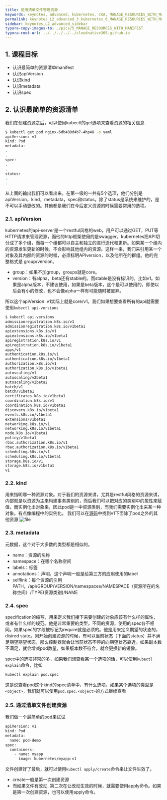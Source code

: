 ```yaml
---
title: 使用清单文件管理资源
keywords: keynotes, advanced, kubernetes, CKA, MANAGE_RESOURCES_WITH_MANIFEST
permalink: keynotes_L2_advanced_3_kubernetes_6_MANAGE_RESOURCES_WITH_MANIFEST.html
sidebar: keynotes_L2_advanced_sidebar
typora-copy-images-to: ./pics/5_MANAGE_RESOURCES_WITH_MANIFEST
typora-root-url: ../../../../../cloudnative365.github.io
---
```


## 1. 课程目标
- 认识最简单的资源清单manifest
- 认识apiVersion
- 认识kind
- 认识metadata
- 认识spec

## 2. 认识最简单的资源清单
我们在创建资源之后，可以使用kubectl的get选项来查看资源的相关信息
``` bash
$ kubectl get pod nginx-6db489d4b7-4hp48 -o yaml
apiVersion: v1
kind: Pod
metadata:
.
.
spec:
.
.
status:
.
.
```
从上面的输出我们可以看出来，在第一级的一共有5个选项，他们分别是apiVersion，kind，metadata，spec和status。除了status是系统来维护的，是不可以手动更改的。其他都是我们在今后定义资源的时候需要常用的选项。

### 2.1. apiVersion
kubernetes的api-server是一个restful风格的web，用户可以通过GET，PUT等HTTP请求来管理资源，而他的http框架使用的是swagger。kubernetes把API切分成了多个组，而每一个组都可以自主和独立的进行迭代和更新。如果某一个组内的资源发生更新的时候，不会影响其他组内的资源。这样一来，我们来引用某一个对象及其内部的资源的时候，必须标明APIversion，以及他所在的群组。他的完整格式是 group/version。
  + group：如果不加group，groups就是core。
  + version：有alpha，beta还有stable的。而stable是没有标识的，比如v1。如果是alpha版本，不建议使用，如果是beta版本，这个是可以使用的，即使以后会有小的修改，也不会像alpha一样有可能随时被废弃。

 所以这个apiVersion: v1实际上就是core/v1。我们如果想要查看所有的api就需要使用`kubectl api-versions`
 ``` bash
 $ kubectl api-versions
admissionregistration.k8s.io/v1
admissionregistration.k8s.io/v1beta1
apiextensions.k8s.io/v1
apiextensions.k8s.io/v1beta1
apiregistration.k8s.io/v1
apiregistration.k8s.io/v1beta1
apps/v1
authentication.k8s.io/v1
authentication.k8s.io/v1beta1
authorization.k8s.io/v1
authorization.k8s.io/v1beta1
autoscaling/v1
autoscaling/v2beta1
autoscaling/v2beta2
batch/v1
batch/v1beta1
certificates.k8s.io/v1beta1
coordination.k8s.io/v1
coordination.k8s.io/v1beta1
discovery.k8s.io/v1beta1
events.k8s.io/v1beta1
extensions/v1beta1
networking.k8s.io/v1
networking.k8s.io/v1beta1
node.k8s.io/v1beta1
policy/v1beta1
rbac.authorization.k8s.io/v1
rbac.authorization.k8s.io/v1beta1
scheduling.k8s.io/v1
scheduling.k8s.io/v1beta1
storage.k8s.io/v1
storage.k8s.io/v1beta1
v1
 ```

### 2.2. kind
用来指明哪一种资源对象。对于我们的资源来讲，尤其是restful风格的资源来讲，内部就是以资源为主来构建事务类别的，而后我们可以把对应的类别中的属性来赋值，而实例化出对象来，因此pod是一中资源类别，而我们需要实例化出来某一种对象。有点像编程中的实例化。
我们可以在[源码](https://github.com/kubernetes/kubernetes/tree/master/pkg/api/v1)中找到v1下面除了pod之外的其他资源
![file](https://graph.baidu.com/resource/222dc50bdcaa3edcf499901588341864.png)

### 2.3. metadata
元数据，这个对于大多数的类型都是相似的。
+ name：资源的名称
+ namespace：在哪个名称空间
+ labels：标签
+ annotations：声明，这个声明一般是给第三方的应用使用的label
+ selflink：每个资源的引用PATH，/api/GROUP/VERSION/namespaces/NAMESPACE（资源所在的名称空间）/TYPE(资源类别)/NAME

### 2.4. spec
specification的缩写，用来定义我们接下来要创建的对象应该有什么样的属性，或者有什么样的规范。他是非常重要的类型，不同的资源，使用的spec各不相同。如果spec的字段被标记为require就是必须的。他是用来定义期望的状态的，disired state。刚开始创建资源的时候，有可以当前状态（下面的status）并不满足期望期望状态，那么控制器就会让当前状态不停的向期望状态靠近。如果副本数不满足，就会增减pod数量，如果版本数不符合，就会更换新的镜像。

spec中的选项非常的多，如果我们想查看某一个选项的话，可以使用`kubectl explain`命令，比如
```bash
kubectl explain pod.spec
```
这是说查看pod这个kind的spec清单中，有什么选项，如果某个选项的类型是`<object>`，我们就可以使用`pod.spec.<object>`的方式继续查看

### 2.5. 通过清单文件创建资源
我们做一个最简单的pod来试试
``` bash
apiVersion: v1
kind: Pod
metadata:
  name: pod-demo
spec:
  containers:
	- name: myapp
	  image: kubernetes/myapp:v1
```
文件创建好了最后，就可以使用`kubectl apply/create`命令来让文件生效了。
+ create一般是第一次创建资源
+ 而如果文件有改动, 第二次在让改动生效的时候，就需要使用apply命令。如果是第一次创建资源，也可以使用apply命令。

